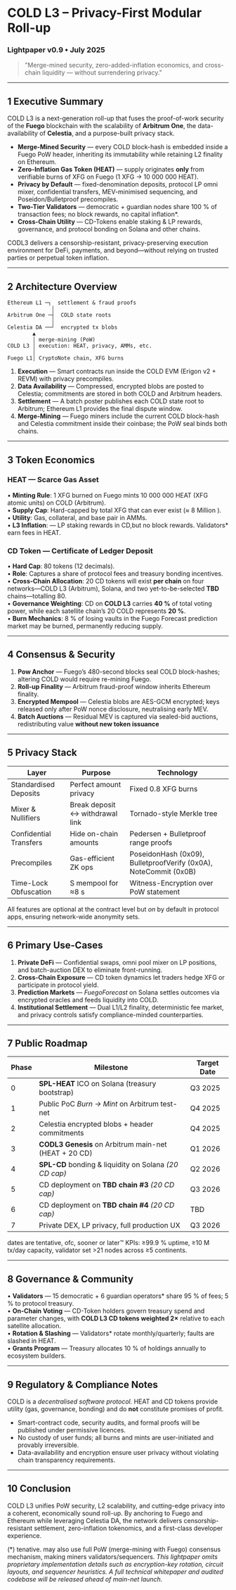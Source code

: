 # COLD L3 – Privacy-First Modular Roll-up  
### Lightpaper v0.9 • July 2025  

> "Merge-mined security, zero-added-inflation economics, and cross-chain liquidity — without surrendering privacy."

---

## 1  Executive Summary
COLD L3 is a next-generation roll-up that fuses the proof-of-work security of the **Fuego** blockchain with the scalability of **Arbitrum One**, the data-availability of **Celestia**, and a purpose-built privacy stack.  

* **Merge-Mined Security** — every COLD block-hash is embedded inside a Fuego PoW header, inheriting its immutability while retaining L2 finality on Ethereum.  
* **Zero-Inflation Gas Token (HEAT)** — supply originates **only** from verifiable burns of XFG on Fuego (1 XFG → 10 000 000 HEAT).  
* **Privacy by Default** — fixed-denomination deposits, protocol LP omni mixer, confidential transfers, MEV-minimised sequencing, and Poseidon/Bulletproof precompiles.  
* **Two-Tier Validators** — democratic + guardian nodes share 100 % of transaction fees; no block rewards, no capital inflation*.  
* **Cross-Chain Utility** — CD-Tokens enable staking & LP rewards, governance, and protocol bonding on Solana and other chains.  

CODL3 delivers a censorship-resistant, privacy-preserving execution environment for DeFi, payments, and beyond—without relying on trusted parties or perpetual token inflation.

---

## 2  Architecture Overview
```
Ethereum L1 ─┐  settlement & fraud proofs
              │
Arbitrum One ─┤  COLD state roots
              │
Celestia DA ──┘  encrypted tx blobs
        ▲
        │ merge-mining (PoW)
COLD L3 │ execution: HEAT, privacy, AMMs, etc.
        │
Fuego L1│ CryptoNote chain, XFG burns
```

1. **Execution** — Smart contracts run inside the COLD EVM (Erigon v2 + REVM) with privacy precompiles.  
2. **Data Availability** — Compressed, encrypted blobs are posted to Celestia; commitments are stored in both COLD and Arbitrum headers.  
3. **Settlement** — A batch poster publishes each COLD state root to Arbitrum; Ethereum L1 provides the final dispute window.  
4. **Merge-Mining** — Fuego miners include the current COLD block-hash and Celestia commitment inside their coinbase; the PoW seal binds both chains.

---

## 3  Token Economics
### HEAT — Scarce Gas Asset
• **Minting Rule**: 1 XFG burned on Fuego mints 10 000 000 HEAT (XFG atomic units) on COLD (Arbitrum).  
• **Supply Cap**: Hard-capped by total XFG that can ever exist (≈ 8 Million ).  
• **Utility**: Gas, collateral, and base pair in AMMs.  
• **L3 Inflation**: — LP staking rewards in CD,but no block rewards. Validators* earn fees in HEAT.

### CD Token — Certificate of Ledger Deposit
• **Hard Cap**: 80 tokens (12 decimals).  
• **Role**: Captures a share of protocol fees and treasury bonding incentives.  
• **Cross-Chain Allocation**: 20 CD tokens will exist **per chain** on four networks—COLD L3 (Arbitrum), Solana, and two yet-to-be-selected **TBD** chains—totalling 80.  
• **Governance Weighting**: CD on **COLD L3** carries **40 %** of total voting power, while each satellite chain’s 20 COLD represents **20 %**.  
• **Burn Mechanics**: 8 % of losing vaults in the Fuego Forecast prediction market may be burned, permanently reducing supply.

---

## 4  Consensus & Security
1. **Pow Anchor** — Fuego’s 480-second blocks seal COLD block-hashes; altering COLD would require re-mining Fuego.  
2. **Roll-up Finality** — Arbitrum fraud-proof window inherits Ethereum finality.  
3. **Encrypted Mempool** — Celestia blobs are AES-GCM encrypted; keys released only after PoW nonce disclosure, neutralising early MEV.  
4. **Batch Auctions** — Residual MEV is captured via sealed-bid auctions, redistributing value **without new token issuance**
---

## 5  Privacy Stack
| Layer | Purpose | Technology |
|-------|---------|------------|
| Standardised Deposits | Perfect amount privacy | Fixed 0.8 XFG burns |
| Mixer & Nullifiers | Break deposit ↔ withdrawal link | Tornado-style Merkle tree |
| Confidential Transfers | Hide on-chain amounts | Pedersen + Bulletproof range proofs |
| Precompiles | Gas-efficient ZK ops | PoseidonHash (0x09), BulletproofVerify (0x0A), NoteCommit (0x0B) |
| Time-Lock Obfuscation | S mempool for ≈8 s | Witness-Encryption over PoW statement |

All features are optional at the contract level but *on* by default in protocol apps, ensuring network-wide anonymity sets.

---

## 6  Primary Use-Cases
1. **Private DeFi** — Confidential swaps, omni pool mixer on LP positions, and batch-auction DEX to eliminate front-running.  
2. **Cross-Chain Exposure** — CD token dynamics let traders hedge XFG or participate in protocol yield.  
3. **Prediction Markets** — *FuegoForecast* on Solana settles outcomes via encrypted oracles and feeds liquidity into COLD.  
4. **Institutional Settlement** — Dual L1/L2 finality, deterministic fee market, and privacy controls satisfy compliance-minded counterparties.

---

## 7  Public Roadmap
| Phase | Milestone | Target Date |
|-------|-----------|-------------|
| 0 | **SPL-HEAT** ICO on Solana (treasury bootstrap) | Q3 2025 |
| 1 | Public PoC *Burn → Mint* on Arbitrum test-net | Q4 2025 |
| 2 | Celestia encrypted blobs + header commitments | Q4 2025 |
| 3 | **CODL3 Genesis** on Arbitrum main-net (HEAT + 20 CD) | Q1 2026 |
| 4 | **SPL-CD** bonding & liquidity on Solana *(20 CD cap)* | Q2 2026 |
| 5 | CD deployment on **TBD chain #3** *(20 CD cap)* | Q3 2026 |
| 6 | CD deployment on **TBD chain #4** *(20 CD cap)* | TBD |
| 7 | Private DEX, LP privacy, full production UX | Q3 2026 |
dates are tentative, ofc, sooner or later™️
KPIs: ≥99.9 % uptime, ≥10 M tx/day capacity, validator set >21 nodes across ≥5 continents.

---

## 8  Governance & Community
• **Validators** — 15 democratic + 6 guardian operators* share 95 % of fees; 5 % to protocol treasury.  
• **On-Chain Voting** — CD-Token holders govern treasury spend and parameter changes, with **COLD L3 CD tokens weighted 2×** relative to each satellite allocation.  
• **Rotation & Slashing** — Validators* rotate monthly/quarterly; faults are slashed in HEAT.  
• **Grants Program** — Treasury allocates 10 % of holdings annually to ecosystem builders.

---

## 9  Regulatory & Compliance Notes
COLD is a *decentralised software protocol.* HEAT and CD tokens provide utility (gas, governance, bonding) and do **not** constitute promises of profit.  

* Smart-contract code, security audits, and formal proofs will be published under permissive licences.  
* No custody of user funds; all burns and mints are user-initiated and provably irreversible.  
* Data-availability and encryption ensure user privacy without violating chain transparency requirements.

---

## 10  Conclusion
COLD L3 unifies PoW security, L2 scalability, and cutting-edge privacy into a coherent, economically sound roll-up. By anchoring to Fuego and Ethereum while leveraging Celestia DA, the network delivers censorship-resistant settlement, zero-inflation tokenomics, and a first-class developer experience.  

(*) tenative. may also use full PoW (merge-mining with Fuego) consensus mechanism, making miners validators/sequencers.
*This lightpaper omits proprietary implementation details such as encryption-key rotation, circuit layouts, and sequencer heuristics. A full technical whitepaper and audited codebase will be released ahead of main-net launch.* 
